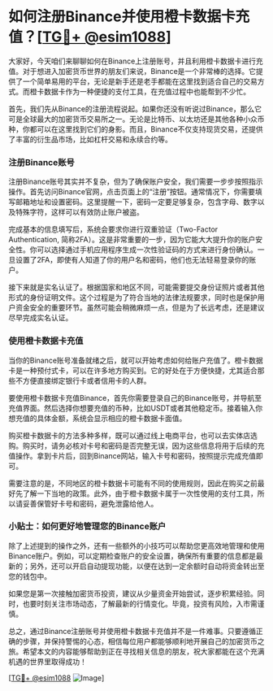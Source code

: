 # 如何注册Binance并使用橙卡数据卡充值？[[TG💪+ @esim1088](https://t.me/s/esim1088)]

大家好，今天咱们来聊聊如何在Binance上注册账号，并且利用橙卡数据卡进行充值。对于想进入加密货币世界的朋友们来说，Binance是一个非常棒的选择。它提供了一个简单易用的平台，无论是新手还是老手都能在这里找到适合自己的交易方式。而橙卡数据卡作为一种便捷的支付工具，在充值过程中也能帮到不少忙。

首先，我们先从Binance的注册流程说起。如果你还没有听说过Binance，那么它可是全球最大的加密货币交易所之一。无论是比特币、以太坊还是其他各种小众币种，你都可以在这里找到它们的身影。而且，Binance不仅支持现货交易，还提供了丰富的衍生品市场，比如杠杆交易和永续合约等。

### 注册Binance账号

注册Binance账号其实并不复杂，但为了确保账户安全，我们需要一步步按照指示操作。首先访问Binance官网，点击页面上的“注册”按钮。通常情况下，你需要填写邮箱地址和设置密码。这里提醒一下，密码一定要足够复杂，包含字母、数字以及特殊字符，这样可以有效防止账户被盗。

完成基本的信息填写后，系统会要求你进行双重验证（Two-Factor Authentication, 简称2FA）。这是非常重要的一步，因为它能大大提升你的账户安全性。你可以选择通过手机应用程序生成一次性验证码的方式来进行身份确认。一旦设置了2FA，即使有人知道了你的用户名和密码，他们也无法轻易登录你的账户。

接下来就是实名认证了。根据国家和地区不同，可能需要提交身份证照片或者其他形式的身份证明文件。这个过程是为了符合当地的法律法规要求，同时也是保护用户资金安全的重要环节。虽然可能会稍微麻烦一点，但是为了长远考虑，还是建议尽早完成实名认证。

### 使用橙卡数据卡充值

当你的Binance账号准备就绪之后，就可以开始考虑如何给账户充值了。橙卡数据卡是一种预付式卡，可以在许多地方购买到。它的好处在于方便快捷，尤其适合那些不方便直接绑定银行卡或者信用卡的人群。

要使用橙卡数据卡充值Binance，首先你需要登录自己的Binance账号，并导航至充值界面。然后选择你想要充值的币种，比如USDT或者其他稳定币。接着输入你想充值的具体金额，系统会显示相应的橙卡数据卡面值。

购买橙卡数据卡的方法多种多样，既可以通过线上电商平台，也可以去实体店选购。购买时，请务必核对卡号和密码是否完整无误，因为这些信息将用于后续的充值操作。拿到卡片后，回到Binance网站，输入卡号和密码，按照提示完成充值即可。

需要注意的是，不同地区的橙卡数据卡可能有不同的使用规则，因此在购买之前最好先了解一下当地的政策。此外，由于橙卡数据卡属于一次性使用的支付工具，所以请妥善保管好卡号和密码，避免泄露给他人。

### 小贴士：如何更好地管理您的Binance账户

除了上述提到的操作之外，还有一些额外的小技巧可以帮助您更高效地管理和使用Binance账户。例如，可以定期检查账户的安全设置，确保所有重要的信息都是最新的；另外，还可以开启自动提现功能，以便在达到一定余额时自动将资金转出至您的钱包中。

如果您是第一次接触加密货币投资，建议从少量资金开始尝试，逐步积累经验。同时，也要时刻关注市场动态，了解最新的行情变化。毕竟，投资有风险，入市需谨慎。

总之，通过Binance注册账号并使用橙卡数据卡充值并不是一件难事。只要遵循正确的步骤，并保持警惕的心态，相信每位用户都能够顺利地开展自己的加密货币之旅。希望本文的内容能够帮助到正在寻找相关信息的朋友，祝大家都能在这个充满机遇的世界里取得成功！

[[TG💪+ @esim1088](https://t.me/s/esim1088) ![Image](https://i.postimg.cc/4NQfJmqS/Snipaste-2025-05-13-00-14-12.png)]